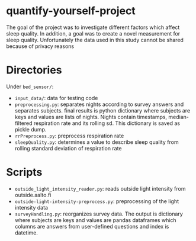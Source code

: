 # quantify-yourself-project
The goal of the project was to investigate different factors which affect sleep quality. In addition, a goal was to create a novel measurement for sleep quality. Unfortunately the data used in this study cannot be shared because of privacy reasons

# Directories

Under `bed_sensor/`:

- `input_data/`: data for testing code
- `preprocessing.py`: separates nights according to survey answers and 
                      separates subjects. final results is python dictionary 
                      where subjects are keys and values are lists of nights.
                      Nights contain timestamps, median-filtered respiration rate
                      and its rolling sd. This dictionary is saved as pickle dump.
- `rrPreprocess.py`: preprocess respiration rate
- `sleepQuality.py`: determines a value to describe sleep quality from rolling standard deviation of respiration rate

# Scripts
- `outside_light_intensity_reader.py`: reads outside light intensity from outside.aalto.fi
- `outside-light-intensity-preprocess.py`: preprocessing of the light intensity data
- `surveyHandling.py`: reorganizes survey data. The output is dictionary where subjects are keys and values are pandas dataframes which columns are answers from user-defined questions and index is datetime.
